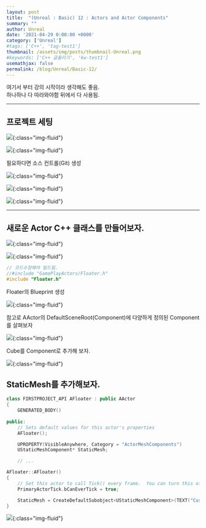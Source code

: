 ```yaml
---
layout: post
title:  "(Unreal : Basic) 12 : Actors and Actor Components"
summary: ""
author: Unreal
date: '2021-04-29 0:00:00 +0000'
category: ['Unreal']
#tags: ['C++', 'tag-test1']
thumbnail: /assets/img/posts/thumbnail-Unreal.png
#keywords: ['C++ 글올리기', 'kw-test1']
usemathjax: false
permalink: /blog/Unreal/Basic-12/
---
```


여기서 부터 강의 시작이라 생각해도 좋음.<br>
하나하나 다 따라와야함 뒤에서 다 사용됨.

---

## 프로젝트 세팅

![](/assets/img/posts/Unreal/basic-12-1.PNG){:class="img-fluid"}

![](/assets/img/posts/Unreal/basic-12-2.PNG){:class="img-fluid"}

필요하다면 소스 컨트롤(Git) 생성

![](/assets/img/posts/Unreal/basic-12-3.PNG){:class="img-fluid"}

![](/assets/img/posts/Unreal/basic-12-4.PNG){:class="img-fluid"}

![](/assets/img/posts/Unreal/basic-12-5.PNG){:class="img-fluid"}

---

## 새로운 Actor C++ 클래스를 만들어보자.

![](/assets/img/posts/Unreal/basic-4-1-1.PNG){:class="img-fluid"}

![](/assets/img/posts/Unreal/basic-4-1-2.PNG){:class="img-fluid"}

```cpp
// 코드수정해야 빌드됨.
//#include "GamePlayActors/Floater.h"
#include "Floater.h"
```

Floater의 Blueprint 생성

![](/assets/img/posts/Unreal/basic-4-1-3.PNG){:class="img-fluid"}

참고로 AActor의 DefaultSceneRoot(Component)에 다양하게 정의된 Component를 살펴보자

![](/assets/img/posts/Unreal/basic-4-1-4.PNG){:class="img-fluid"}

Cube를 Component로 추가해 보자.

![](/assets/img/posts/Unreal/basic-4-1-5.PNG){:class="img-fluid"}

## StaticMesh를 추가해보자.

```cpp
class FIRSTPROJECT_API AFloater : public AActor
{
	GENERATED_BODY()
	
public:	
	// Sets default values for this actor's properties
	AFloater();

	UPROPERTY(VisibleAnywhere, Category = "ActorMeshComponents")
	UStaticMeshComponent* StaticMesh;

    // ...
```

```cpp
AFloater::AFloater()
{
 	// Set this actor to call Tick() every frame.  You can turn this off to improve performance if you don't need it.
	PrimaryActorTick.bCanEverTick = true;

	StaticMesh = CreateDefaultSubobject<UStaticMeshComponent>(TEXT("CustomStaticMesh"));
}
```

![](/assets/img/posts/Unreal/basic-4-1-6.PNG){:class="img-fluid"}


